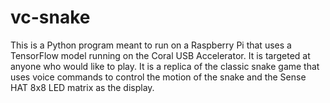 # vc-snake
This is a Python program meant to run on a Raspberry Pi that uses a TensorFlow model running on the Coral USB Accelerator. It is targeted at anyone who would like to play. It is a replica of the classic snake game that uses voice commands to control the motion of the snake and the Sense HAT 8x8 LED matrix as the display.
